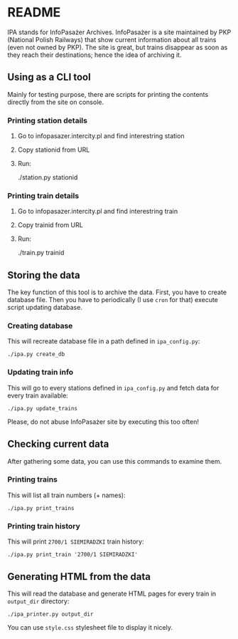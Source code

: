 # README

IPA stands for InfoPasażer Archives. InfoPasażer is a site maintained by PKP (National Polish Railways)
that show current information about all trains (even not owned by PKP). The site is great, but trains
disappear as soon as they reach their destinations; hence the idea of archiving it.

## Using as a CLI tool

Mainly for testing purpose, there are scripts for printing the contents directly from the site on console.

### Printing station details

1. Go to infopasazer.intercity.pl and find interestring station
2. Copy stationid from URL
3. Run:

    ./station.py stationid

### Printing train details

1. Go to infopasazer.intercity.pl and find interestring train
2. Copy trainid from URL
3. Run:

    ./train.py trainid

## Storing the data

The key function of this tool is to archive the data. First, you have to create database file. Then you have to periodically
(I use `cron` for that) execute script updating database.

### Creating database

This will recreate database file in a path defined in `ipa_config.py`:

    ./ipa.py create_db

### Updating train info

This will go to every stations defined in `ipa_config.py` and fetch data for every train available:

    ./ipa.py update_trains

Please, do not abuse InfoPasażer site by executing this too often!

## Checking current data

After gathering some data, you can use this commands to examine them.

### Printing trains

This will list all train numbers (+ names):

    ./ipa.py print_trains

### Printing train history

This will print `2700/1 SIEMIRADZKI` train history:

    ./ipa.py print_train '2700/1 SIEMIRADZKI'

## Generating HTML from the data

This will read the database and generate HTML pages for every train in `output_dir` directory:

    ./ipa_printer.py output_dir

You can use `style.css` stylesheet file to display it nicely.
